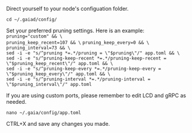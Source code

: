 Direct yourself to your node's configuation folder.  
  
`cd ~/.gaiad/config/`  
  
Set your preferred pruning settings. Here is an example:  
`pruning="custom" && \`  
`pruning_keep_recent=107 && \`
`pruning_keep_every=0 && \`  
`pruning_interval=73 && \`  
`sed -i -e "s/^pruning *=.*/pruning = \"$pruning\"/" app.toml && \`  
`sed -i -e "s/^pruning-keep-recent *=.*/pruning-keep-recent = \"$pruning_keep_recent\"/" app.toml && \`  
`sed -i -e "s/^pruning-keep-every *=.*/pruning-keep-every = \"$pruning_keep_every\"/" app.toml && \`  
`sed -i -e "s/^pruning-interval *=.*/pruning-interval = \"$pruning_interval\"/" app.toml`  
  
If you are using custom ports, please remember to edit LCD and gRPC as needed.  
  
`nano ~/.gaia/config/app.toml`  

CTRL+X and save any changes you made.
